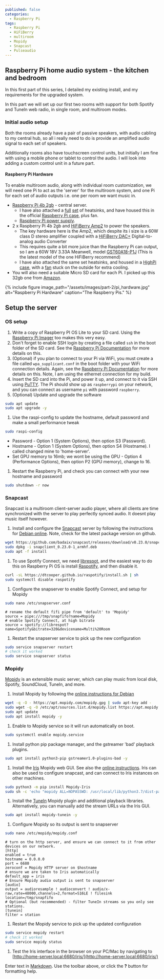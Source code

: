 ```yaml
---
published: false
categories:
  - Raspberry Pi
tags:
  - Raspberry Pi
  - HiFiBerry
  - multiroom
  - Mopidy
  - Snapcast
  - Pulseaudio
---
```

## Raspberry Pi home audio system - the kitchen and bedroom

In this first part of this series, I detailed my existing install, and my requirements for the upgraded system.

In this part we will set up our first two rooms with support for both Spotify and TuneIn web radio, in single room, and multiroom modes.


### Initial audio setup

Both the rooms already have a pair of passive speakers, with audio cabling to my central hub, so all i really need to do is provide an amplified audio signal to each set of speakers.

Additionally rooms also have touchscreen control units, but initially I am fine with using a mobile phone or tablet to control the audio.  I will look into adding a custom control unit in a future part.

#### Raspberry Pi Hardware

To enable multiroom audio, along with individual room customization, we will need one Pi to act as the 'server' for the multiroom system, and one Pi for each set of audio outputs i.e. one per room we want music in.


- [Raspberry Pi 4b 2gb](https://www.raspberrypi.org/products/raspberry-pi-4-model-b/) - central server.
  - I have also attached a [full](https://thepihut.com/products/xl-raspberry-pi-4-heatsink) [set](https://thepihut.com/products/4-piece-raspberry-pi-4-heatsink-set) of heatsinks, and have housed this in the official [Raspberry Pi case](https://thepihut.com/products/raspberry-pi-4-case), plus fan.
  - [Raspberry Pi power supply](https://thepihut.com/products/raspberry-pi-psu-uk).
- 2 x Raspberry Pi 4b 2gb and [HiFiBerry Amp2](https://www.hifiberry.com/shop/boards/hifiberry-amp2/) to power the speakers.
  - The key hardware here is the Amp2, which despite its i size is a 60W class D stereo amplifier coupled with a [HiFiBerry DAC+](https://www.hifiberry.com/shop/boards/hifiberry-dacplus-rca-version/) Digital-to-analog audio Converter
  - This requires quite a bit more juice than the Raspberry Pi can output, so I am a 60W 18V 3.33A Meanwell, model [GST60A18-P1J](https://www.powersuppliesonline.co.uk/power-adapters/gst60a18-p1j-60w-18v-3-33a-power-adapter.html) (This is the latest model of the one HiFiBerry recommend)
  - I have also attached the same set heatsinks, and housed in a [HighPi case](https://www.highpi.net/), with a [fan](https://thepihut.com/products/miniature-5v-cooling-fan-for-raspberry-pi-and-other-computers) stuck on the outside for extra cooling.
- You will also need a suitable Micro SD card for each Pi.  I picked up this 32gb one from [Amazon](https://smile.amazon.co.uk/gp/product/B07RMXNLF4/).

{% include figure image_path="/assets/images/part-2/pi_hardware.jpg" alt="Raspberry Pi Hardware" caption="The Raspberry Pis." %}


## Setup the server

### OS setup
1. Write a copy of Raspberry PI OS Lite to your SD card.  Using the [Raspberry Pi Imager](https://www.raspberrypi.org/blog/raspberry-pi-imager-imaging-utility/) too makes this very easy.
1. Don't forget to enable SSH login by creating a file called `ssh` in the boot folder of the SD card.  See the [Raspberry Pi Documentation](https://www.raspberrypi.org/documentation/remote-access/ssh/) for more details on this.
1. (Optional) if you plan to connect to your Pi via WiFi, you must create a file called `wpa_supplicant.conf` in the boot folder with your WiFi connection details.  Again, see the [Raspberry Pi Documentation](https://www.raspberrypi.org/documentation/configuration/wireless/headless.md) for more details on this.  Note, I am using the ethernet connection for my build.
1. Insert the SD card into the Pi, and power it up, and connect to it via SSH using [PuTTY](https://www.chiark.greenend.org.uk/~sgtatham/putty/latest.html).  The Pi should show up as `raspberrypi` on your network, and you can connect as username `pi` with password `raspberry`.
1. (Optional) Update and upgrade the software
```bash
sudo apt update
sudo apt upgrade -y
```
1. Use the raspi-config to update the hostname, default password and make a small performance tweak
```bash
sudo raspi-config
```
  - Password - Option 1 (System Options), then option S3 (Password).
  - Hostname - Option 1 (System Options), then option S4 (Hostname).  I called changed mine to 'home-server'.
  - Set GPU memory to 16mb; we wont be using the GPU - Option 4 (Performance Options), then option P2 (GPU memory), change to 16.
1. Restart the Raspberry Pi, and check you can connect with your new hostname and password
```bash
sudo shutdown -r now
```

### Snapcast
Snapcast is a multiroom client-server audio player, where all clients are time synchronized with the server to play perfectly synced audio.  It doesnt play music itself however.  
1. Install and configure the [Snapcast](https://github.com/badaix/snapcast) server by following the instructions for [Debian online](https://github.com/badaix/snapcast/blob/master/doc/install.md#debian).  Note, check for the latest package version on github.
```bash
wget https://github.com/badaix/snapcast/releases/download/v0.23.0/snapclient_0.23.0-1_armhf.deb
sudo dpkg -i snapclient_0.23.0-1_armhf.deb
sudo apt -f install
```
1. To use Spotify Connect, we need [librespot](https://github.com/librespot-org/librespot), and the easiest way to do this on Raspberry Pi OS is install [Raspotify](https://github.com/dtcooper/raspotify), and then disable it.
```bash
curl -sL https://dtcooper.github.io/raspotify/install.sh | sh
sudo systemctl disable raspotify
```
1. Configure the snapserver to enable Spotify Connect, and setup for Mopidy
```bash
sudo nano /etc/snapserver.conf
```
```editor-config
# rename the default fifi pipe from 'default' to 'Mopidy'
source = pipe:///tmp/snapfifo?name=Mopidy
# enable Spotify Connect, at high bitrate
source = spotify://librespot?name=Spotify&bitrate=320&devicename=Multi%20Room
```
1.  Restart the snapserver service to pick up the new configuration
```bash
sudo service snapserver restart
# check it worked
sudo service snapserver status
```

### Mopidy
[Mopidy](https://mopidy.com/) is an extensible music server, which can play music from local disk, Spotify, SoundCloud, TuneIn, and more.
1. Install Mopidy by following the [online instructions for Debian](https://docs.mopidy.com/en/latest/installation/debian/)
```bash
wget -q -O - https://apt.mopidy.com/mopidy.gpg | sudo apt-key add -
sudo wget -q -O /etc/apt/sources.list.d/mopidy.list https://apt.mopidy.com/buster.list
sudo apt update
sudo apt install mopidy -y
```
1. Enable to Mopidy service so it will run automatically on boot.
```bash
sudo systemctl enable mopidy.service
```
1. Install python pip package manager, and the gstreamer 'bad' playback plugins.
```bash
sudo apt install python3-pip gstreamer1.0-plugins-bad -y
```
1. Install the [Iris](https://github.com/jaedb/iris) Mopidy web GUI.  See also the [online instructions](https://github.com/jaedb/Iris/wiki/Getting-started#installing).  Iris can also be used to configure snapcast, and can connect to Iris instances on other machines. 
```bash
sudo python3 -m pip install Mopidy-Iris
sudo sh -c 'echo "mopidy ALL=NOPASSWD: /usr/local/lib/python3.7/dist-packages/mopidy_iris/system.sh" >> /etc/sudoers'
```
1. Install the [TuneIn](https://tunein.com/) Mopidy plugin and additional playback libraries.  Alternatively, you can manually add the stream URLs via the Iris GUI.
```bash
sudo apt install mopidy-tunein -y
```
1. Configure Mopidy so its output is sent to snapserver
```bash
sudo nano /etc/mopidy/mopidy.conf
```
```editor-config
# turn on the http server, and ensure we can connect to it from other devices on our network.
[http]
enabled = true
hostname = 0.0.0.0
port = 6680
zeroconf = Mopidy HTTP server on $hostname
# ensure we are taken to Iris automatically
default_app = iris
# Ensure Mopidy audio output is sent to snapserver
[audio]
output = audioresample ! audioconvert ! audio/x-raw,rate=48000,channels=2,format=S16LE ! filesink location=/tmp/snapfifo
# Optional (but recommended) - filter TuneIn streams so you only see stations.
[tunein]
filter = station
```
1. Restart the Mopidy service to pick up the updated configuration
```bash
sudo service mopidy restart
# check it worked
sudo service mopidy status
```
1. Test the Iris interface in the browser on your PC/Mac by navigating to [http://home-server.local:6680/iris/](http://home-server.local:6680/iris/)





Enter text in [Markdown](http://daringfireball.net/projects/markdown/). Use the toolbar above, or click the **?** button for formatting help.
